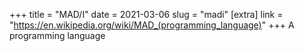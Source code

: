 +++
title = "MAD/I"
date = 2021-03-06
slug = "madi"
[extra]
link = "https://en.wikipedia.org/wiki/MAD_(programming_language)"
+++
A programming language

